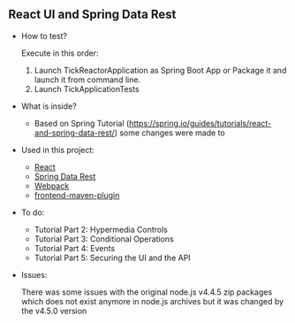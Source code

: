 ## React UI and Spring Data Rest

* How to test?
    
    Execute in this order:
    1. Launch TickReactorApplication as Spring Boot App or Package it and launch it from command line. 
    2. Launch TickApplicationTests  

* What is inside?

    * Based on Spring Tutorial (https://spring.io/guides/tutorials/react-and-spring-data-rest/) some changes were made to 

* Used in this project:

    * [React](https://reactjs.org/)
    * [Spring Data Rest](https://projects.spring.io/spring-data-rest/)
    * [Webpack](https://webpack.github.io/)
    * [frontend-maven-plugin](https://github.com/eirslett/frontend-maven-plugin)

* To do:

    * Tutorial Part 2: Hypermedia Controls
    * Tutorial Part 3: Conditional Operations
    * Tutorial Part 4: Events
    * Tutorial Part 5: Securing the UI and the API
    
* Issues:

	There was some issues with the original node.js v4.4.5 zip packages which does not exist anymore in node.js archives but it was changed by the v4.5.0 version
